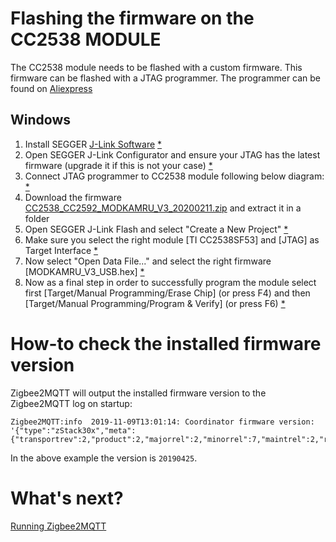 ---
---
# Flashing the firmware on the CC2538 MODULE
The CC2538 module needs to be flashed with a custom firmware. This firmware can be flashed with a JTAG programmer.
The programmer can be found on [Aliexpress](https://www.aliexpress.com/wholesale?catId=0&initiative_id=SB_20191108075039&SearchText=jlink+V8+jtag)

## Windows
1. Install SEGGER [J-Link Software](https://www.segger.com/downloads/jlink/)
[*](../images/cc2538-jtag-2.jpg)
2. Open SEGGER J-Link Configurator and ensure your JTAG has the latest firmware (upgrade it if this is not your case)
[*](../images/cc2538-jtag-3.jpg)
3. Connect JTAG programmer to CC2538 module following below diagram:
[*](../images/cc2538-jtag-1.jpg)
4. Download the firmware [CC2538_CC2592_MODKAMRU_V3_20200211.zip](https://github.com/Koenkk/Z-Stack-firmware/blob/master/coordinator/Z-Stack_3.0.x/bin/CC2538_CC2592_MODKAMRU_V3_20200211.zip) and extract it in a folder
5. Open SEGGER J-Link Flash and select "Create a New Project"
[*](../images/cc2538-jtag-4.jpg)
6. Make sure you select the right module [TI CC2538SF53] and [JTAG] as Target Interface
[*](../images/cc2538-jtag-5.jpg)
7. Now select "Open Data File..." and select the right firmware [MODKAMRU_V3_USB.hex]
[*](../images/cc2538-jtag-6.jpg)
8. Now as a final step in order to successfully program the module select first [Target/Manual Programming/Erase Chip] (or press F4) and then [Target/Manual Programming/Program & Verify] (or press F6)
[*](../images/cc2538-jtag-7.jpg)


# How-to check the installed firmware version
Zigbee2MQTT will output the installed firmware version to the Zigbee2MQTT log on startup:
```
Zigbee2MQTT:info  2019-11-09T13:01:14: Coordinator firmware version: '{"type":"zStack30x","meta":{"transportrev":2,"product":2,"majorrel":2,"minorrel":7,"maintrel":2,"revision":20190425}}'
```

In the above example the version is `20190425`.

# What's next?
[Running Zigbee2MQTT](running_zigbee2mqtt.md)
